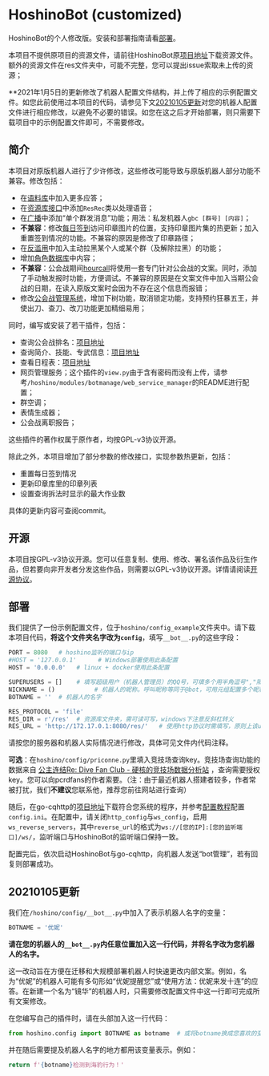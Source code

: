 # HoshinoBot (customized)

HoshinoBot的个人修改版。安装和部署指南请看[部署](#deploy)。

本项目不提供原项目的资源文件，请前往HoshinoBot原[项目地址](https://github.com/Ice-Cirno/HoshinoBot)下载资源文件。额外的资源文件在res文件夹中，可能不完整，您可以提出issue索取未上传的资源；

**2021年1月5日的更新修改了机器人配置文件结构，并上传了相应的示例配置文件。如您此前使用过本项目的代码，请参见下文[20210105更新](#botname更新)对您的机器人配置文件进行相应修改，以避免不必要的错误。如您在这之后才开始部署，则只需要下载项目中的示例配置文件即可，不需要修改。

## 简介

本项目对原版机器人进行了少许修改，这些修改可能导致与原版机器人部分功能不兼容。修改包括：

- 在[语料库](https://github.com/iamwyh2019/custom-HoshinoBot/blob/master/hoshino/modules/groupmaster/chat.py)中加入更多应答；
- 在[资源库接口](https://github.com/iamwyh2019/custom-HoshinoBot/blob/master/hoshino/R.py)中添加`ResRec`类以处理语音；
- 在[广播](https://github.com/iamwyh2019/custom-HoshinoBot/blob/master/hoshino/modules/botmanage/broadcast.py)中添加“单个群发消息”功能；用法：私发机器人`gbc [群号] [内容]`；
- **不兼容**：修改[每日签到](https://github.com/iamwyh2019/custom-HoshinoBot/blob/master/hoshino/modules/priconne/login_bonus.py)访问印章图片的位置，支持印章图片集的热更新；加入重置签到情况的功能。不兼容的原因是修改了印章路径；
- 在[反滥用](https://github.com/iamwyh2019/custom-HoshinoBot/blob/master/hoshino/modules/groupmaster/anti_abuse.py)中加入主动拉黑某个人或某个群（及解除拉黑）的功能；
- 增加[角色数据库](https://github.com/iamwyh2019/custom-HoshinoBot/blob/master/hoshino/modules/priconne/_pcr_data.py)中内容；
- **不兼容**：公会战期间[hourcall](https://github.com/iamwyh2019/customize-HoshinoBot/blob/master/hoshino/modules/hourcall/hourcall.py)将使用一套专门针对公会战的文案。同时，添加了手动触发报时功能，方便调试。不兼容的原因是在文案文件中加入当期公会战的日期，在读入原版文案时会因为不存在这个信息而报错；
- 修改[公会战管理系统](https://github.com/iamwyh2019/customize-HoshinoBot/blob/master/hoshino/modules/pcrclanbattle/clanbattle/cmdv2.py)，增加下树功能，取消锁定功能，支持预约狂暴五王，并使出刀、查刀、改刀功能更加精细易用；

同时，编写或安装了若干插件，包括：

- 查询公会战排名：[项目地址](https://github.com/pcrbot/clanrank)
- 查询简介、技能、专武信息：[项目地址](https://github.com/pcrbot/pcr-wiki)
- 查看日程表：[项目地址](https://github.com/pcrbot/schedule)
- 网页管理服务；这个插件的`view.py`由于含有密码而没有上传，请参考`/hoshino/modules/botmanage/web_service_manager`的README进行配置；
- 群空调；
- 表情生成器；
- 公会战离职报告；

这些插件的著作权属于原作者，均按GPL-v3协议开源。

除此之外，本项目增加了部分参数的修改接口，实现参数热更新，包括：

- 重置每日签到情况
- 更新印章库里的印章列表
- 设置查询拆法时显示的最大作业数

具体的更新内容可查阅commit。

## 开源

本项目按GPL-v3协议开源。您可以任意复制、使用、修改、署名该作品及衍生作品，但若要向非开发者分发这些作品，则需要以GPL-v3协议开源。详情请阅读[开源协议](https://github.com/iamwyh2019/custom-HoshinoBot/blob/master/LICENSE)。

<h2 id="deploy"> 部署 </h2>

我们提供了一份示例配置文件，位于`hoshino/config_example`文件夹中。请下载本项目代码，**将这个文件夹名字改为`config`**，填写`__bot__.py`的这些字段：

```python
PORT = 8080   # hoshino监听的端口与ip
#HOST = '127.0.0.1'      # Windows部署使用此条配置
HOST = '0.0.0.0'   # linux + docker使用此条配置

SUPERUSERS = []    # 填写超级用户（机器人管理员）的QQ号，可填多个用半角逗号","隔开
NICKNAME = ()           # 机器人的昵称。呼叫昵称等同于@bot，可用元组配置多个昵称
BOTNAME = ''  # 机器人的名字

RES_PROTOCOL = 'file'
RES_DIR = r'/res'  # 资源库文件夹，需可读可写，windows下注意反斜杠转义
RES_URL = 'http://172.17.0.1:8080/res/'   # 使用http协议时需填写，原则上该url应指向RES_DIR目录
```

请按您的服务器和机器人实际情况进行修改，具体可见文件内代码注释。

**可选**：在`hoshino/config/priconne.py`里填入竞技场查询key。竞技场查询功能的数据来自 [公主连结Re: Dive Fan Club - 硬核的竞技场数据分析站](https://pcrdfans.com/) ，查询需要授权key。您可以向pcrdfans的作者索要。（注：由于最近机器人搭建者较多，作者常被打扰，我们**不建议**您联系他，推荐您前往网站进行查询）

随后，在go-cqhttp的[项目地址](https://github.com/Mrs4s/go-cqhttp/releases)下载符合您系统的程序，并参考[配置教程](https://github.com/Mrs4s/go-cqhttp/blob/master/docs/config.md)配置`config.ini`。在配置中，请关闭`http_config`与`ws_config`，启用`ws_reverse_servers`，其中`reverse_url`的格式为`ws://[您的IP]:[您的监听端口]/ws/`，监听端口与HoshinoBot的监听端口保持一致。

配置完后，依次启动HoshinoBot与go-cqhttp，向机器人发送“bot管理”，若有回复则部署成功。

<h2 id="botname更新"> 20210105更新 </h2>

我们在`/hoshino/config/__bot__.py`中加入了表示机器人名字的变量：

```python
BOTNAME = '优妮'
```

**请在您的机器人的`__bot__.py`内任意位置加入这一行代码，并将名字改为您机器人的名字。**

这一改动旨在方便在迁移和大规模部署机器人时快速更改内部文案。例如，名为“优妮”的机器人可能有多句形如“优妮提醒您”或“使用方法：优妮来发十连”的应答。在新建一个名为“镜华”的机器人时，只需要修改配置文件中这一行即可完成所有文案修改。

在您编写自己的插件时，请在头部加入这一行代码：

```python
from hoshino.config import BOTNAME as botname  # 或将botname换成您喜欢的变量名
```

并在随后需要提及机器人名字的地方都用该变量表示。例如：

```python
return f'{botname}检测到海豹行为！'
```

